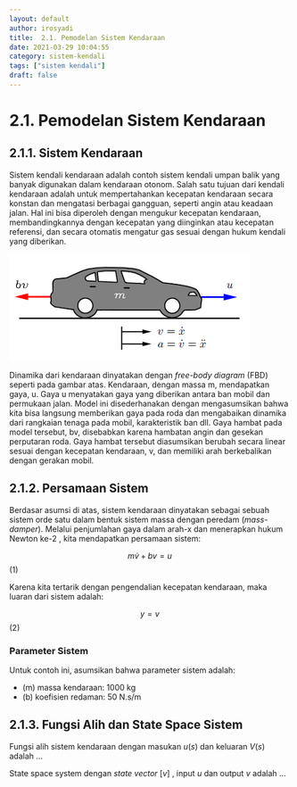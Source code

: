```yaml
---
layout: default
author: irosyadi
title:  2.1. Pemodelan Sistem Kendaraan
date: 2021-03-29 10:04:55
category: sistem-kendali
tags: ["sistem kendali"]
draft: false
---
```


# 2.1. Pemodelan Sistem Kendaraan

## 2.1.1. Sistem Kendaraan

Sistem kendali kendaraan adalah contoh sistem kendali umpan balik yang banyak digunakan dalam kendaraan otonom. Salah satu tujuan dari kendali kendaraan adalah untuk mempertahankan kecepatan kendaraan secara konstan dan mengatasi berbagai gangguan, seperti angin atau keadaan jalan. Hal ini bisa diperoleh dengan mengukur kecepatan kendaraan, membandingkannya dengan kecepatan yang diinginkan atau kecepatan referensi, dan secara otomatis mengatur gas sesuai dengan hukum kendali yang diberikan.

![](https://raw.githubusercontent.com/irosyadi/vnote.image/master/1616900791_20210328100507201_19989.png)

Dinamika dari kendaraan dinyatakan dengan *free-body diagram* (FBD) seperti pada gambar atas. Kendaraan, dengan massa m, mendapatkan gaya, u. Gaya u menyatakan gaya yang diberikan antara ban mobil dan permukaan jalan. Model ini disederhanakan dengan mengasumsikan bahwa kita bisa langsung memberikan gaya pada roda dan mengabaikan dinamika dari rangkaian tenaga pada mobil, karakteristik ban dll. Gaya hambat pada model tersebut, bv, disebabkan karena hambatan angin dan gesekan perputaran roda. Gaya hambat tersebut diasumsikan berubah secara linear sesuai dengan kecepatan kendaraan, v, dan memiliki arah berkebalikan dengan gerakan mobil.

## 2.1.2. Persamaan Sistem

Berdasar asumsi di atas, sistem kendaraan dinyatakan sebagai sebuah sistem orde satu dalam bentuk sistem massa dengan peredam (_mass-damper_). Melalui penjumlahan gaya dalam arah-x dan menerapkan hukum Newton ke-2 , kita mendapatkan persamaan sistem:

$$
m \dot{v} + b v = u
$$ (1)  

Karena kita tertarik dengan pengendalian kecepatan kendaraan, maka luaran dari sistem adalah:

$$
y = v
$$ (2)  

### Parameter Sistem

Untuk contoh ini, asumsikan bahwa parameter sistem adalah:

- (m) massa kendaraan: 1000 kg
- (b) koefisien redaman: 50 N.s/m


## 2.1.3. Fungsi Alih dan State Space Sistem

Fungsi alih sistem kendaraan dengan masukan $u(s)$ dan keluaran $V(s)$ adalah ...  


State space system dengan *state vector* $[v]$ , input $u$ dan output $v$ adalah ...  

